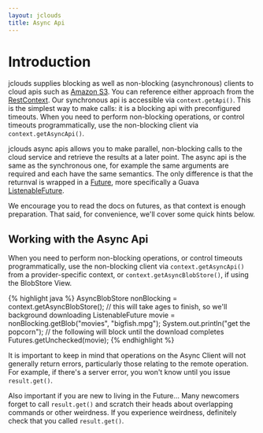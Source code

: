 ```yaml
---
layout: jclouds
title: Async Api
---
```


# Introduction

jclouds supplies blocking as well as non-blocking (asynchronous) clients to cloud apis such as [Amazon S3](http://demobox.github.com/jclouds-maven-site-1.4.0/1.4.0/jclouds-multi/apidocs/org/jclouds/s3/S3AsyncClient.html).  You can reference either approach from the [RestContext](http://demobox.github.com/jclouds-maven-site-1.4.0/1.4.0/jclouds-multi/apidocs/org/jclouds/rest/RestContext.html).  Our synchronous api is accessible via `context.getApi()`.  This is the simplest way to make calls: it is a blocking api with preconfigured timeouts.  When you need to perform non-blocking operations, or control timeouts programmatically, use the non-blocking client via `context.getAsyncApi()`.

jclouds async apis allows you to make parallel, non-blocking  calls to the cloud service and retrieve the results at a later point.  The async api is the same as the synchronous one, for example the same arguments are required and each have the same semantics.  The only difference is that the returnval is wrapped in a [Future](http://docs.oracle.com/javase/1.5.0/docs/api/java/util/concurrent/Future.html), more specifically a Guava [ListenableFuture](http://docs.guava-libraries.googlecode.com/git/javadoc/com/google/common/util/concurrent/ListenableFuture.html).

We encourage you to read the docs on futures, as that context is enough preparation.  That said, for convenience, we'll cover some quick hints below.

## Working with the Async Api
When you need to perform non-blocking operations, or control timeouts programmatically, use the non-blocking client via `context.getAsyncApi()` from a provider-specific context, or `context.getAsyncBlobStore()`, if using the BlobStore View.

{% highlight java %}
AsyncBlobStore nonBlocking = context.getAsyncBlobStore();
// this will take ages to finish, so we'll background downloading
ListenableFuture<Blob> movie = nonBlocking.getBlob("movies", "bigfish.mpg");
System.out.println("get the popcorn");
// the following will block until the download completes
Futures.getUnchecked(movie);
{% endhighlight %}

It is important to keep in mind that operations on the Async Client will not generally return errors, particularly those relating to the remote operation.  For example, if there's a server error, you won't know until you issue `result.get()`.

Also important if you are new to living in the Future... Many newcomers forget to call `result.get()` and scratch their heads about overlapping commands or other weirdness.  If you experience weirdness, definitely check that you called `result.get()`.

